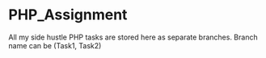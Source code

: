# PHP_Assignment
All my side hustle PHP tasks are stored here as separate branches. Branch name can be (Task1, Task2)
